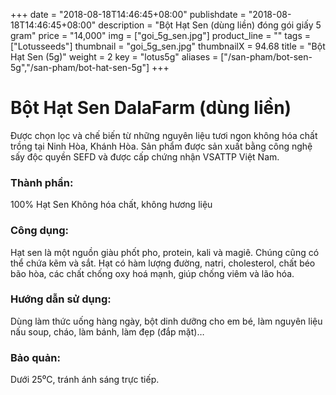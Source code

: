 +++
date = "2018-08-18T14:46:45+08:00"
publishdate = "2018-08-18T14:46:45+08:00"
description = "Bột Hạt Sen (dùng liền) đóng gói giấy 5 gram"
price = "14,000"
img = ["goi_5g_sen.jpg"]
product_line = ""
tags = ["Lotusseeds"]
thumbnail = "goi_5g_sen.jpg"
thumbnailX = 94.68
title = "Bột Hạt Sen (5g)"
weight = 2
key = "lotus5g"
aliases = ["/san-pham/bot-sen-5g","/san-pham/bot-hat-sen-5g"]
+++

# Bột Hạt Sen DalaFarm (dùng liền)

Được chọn lọc và chế biến từ những nguyên liệu 
tươi ngon không hóa chất trồng tại Ninh Hòa, Khánh Hòa. Sản phẩm được 
sản xuất bằng công nghệ sấy độc quyền SEFD và được cấp chứng nhận 
VSATTP Việt Nam.

### Thành phần: 
100% Hạt Sen
Không hóa chất, không hương liệu

### Công dụng: 
Hạt sen là một nguồn giàu phốt 
pho, protein, kali và magiê. Chúng 
cũng có thể chứa kẽm và sắt. 
Hạt có hàm lượng đường, natri, 
cholesterol, chất béo bão hòa, 
các chất chống oxy hoá mạnh,
giúp chống viêm và lão hóa.

### Hướng dẫn sử dụng:  
Dùng làm thức uống hàng ngày, 
bột dinh dưỡng cho em bé, làm 
nguyên liệu nấu soup, cháo, làm 
bánh, làm đẹp (đắp mặt)…

### Bảo quản: 
Dưới 25⁰C, tránh ánh sáng trực tiếp.

